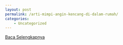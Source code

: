 ```yaml
---
layout: post
permalink: /arti-mimpi-angin-kencang-di-dalam-rumah/
categories:
    - Uncategorized
---
```


[Baca Selengkapnya](/05)